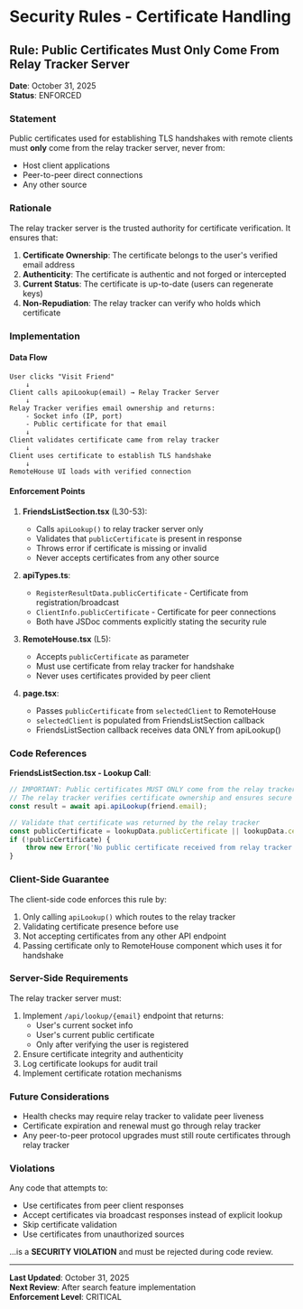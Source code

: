 # Security Rules - Certificate Handling

## Rule: Public Certificates Must Only Come From Relay Tracker Server

**Date**: October 31, 2025  
**Status**: ENFORCED

### Statement
Public certificates used for establishing TLS handshakes with remote clients must **only** come from the relay tracker server, never from:
- Host client applications
- Peer-to-peer direct connections
- Any other source

### Rationale
The relay tracker server is the trusted authority for certificate verification. It ensures that:
1. **Certificate Ownership**: The certificate belongs to the user's verified email address
2. **Authenticity**: The certificate is authentic and not forged or intercepted
3. **Current Status**: The certificate is up-to-date (users can regenerate keys)
4. **Non-Repudiation**: The relay tracker can verify who holds which certificate

### Implementation

#### Data Flow
```
User clicks "Visit Friend"
    ↓
Client calls apiLookup(email) → Relay Tracker Server
    ↓
Relay Tracker verifies email ownership and returns:
    - Socket info (IP, port)
    - Public certificate for that email
    ↓
Client validates certificate came from relay tracker
    ↓
Client uses certificate to establish TLS handshake
    ↓
RemoteHouse UI loads with verified connection
```

#### Enforcement Points

1. **FriendsListSection.tsx** (L30-53):
   - Calls `apiLookup()` to relay tracker server only
   - Validates that `publicCertificate` is present in response
   - Throws error if certificate is missing or invalid
   - Never accepts certificates from any other source

2. **apiTypes.ts**:
   - `RegisterResultData.publicCertificate` - Certificate from registration/broadcast
   - `ClientInfo.publicCertificate` - Certificate for peer connections
   - Both have JSDoc comments explicitly stating the security rule

3. **RemoteHouse.tsx** (L5):
   - Accepts `publicCertificate` as parameter
   - Must use certificate from relay tracker for handshake
   - Never uses certificates provided by peer client

4. **page.tsx**:
   - Passes `publicCertificate` from `selectedClient` to RemoteHouse
   - `selectedClient` is populated from FriendsListSection callback
   - FriendsListSection callback receives data ONLY from apiLookup()

### Code References

**FriendsListSection.tsx - Lookup Call**:
```typescript
// IMPORTANT: Public certificates MUST ONLY come from the relay tracker server.
// The relay tracker verifies certificate ownership and ensures secure data transfer.
const result = await api.apiLookup(friend.email);

// Validate that certificate was returned by the relay tracker
const publicCertificate = lookupData.publicCertificate || lookupData.certificate;
if (!publicCertificate) {
    throw new Error('No public certificate received from relay tracker. Cannot establish secure connection.');
}
```

### Client-Side Guarantee
The client-side code enforces this rule by:
1. Only calling `apiLookup()` which routes to the relay tracker
2. Validating certificate presence before use
3. Not accepting certificates from any other API endpoint
4. Passing certificate only to RemoteHouse component which uses it for handshake

### Server-Side Requirements
The relay tracker server must:
1. Implement `/api/lookup/{email}` endpoint that returns:
   - User's current socket info
   - User's current public certificate
   - Only after verifying the user is registered
2. Ensure certificate integrity and authenticity
3. Log certificate lookups for audit trail
4. Implement certificate rotation mechanisms

### Future Considerations
- Health checks may require relay tracker to validate peer liveness
- Certificate expiration and renewal must go through relay tracker
- Any peer-to-peer protocol upgrades must still route certificates through relay tracker

### Violations
Any code that attempts to:
- Use certificates from peer client responses
- Accept certificates via broadcast responses instead of explicit lookup
- Skip certificate validation
- Use certificates from unauthorized sources

...is a **SECURITY VIOLATION** and must be rejected during code review.

---

**Last Updated**: October 31, 2025  
**Next Review**: After search feature implementation  
**Enforcement Level**: CRITICAL
